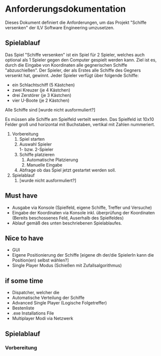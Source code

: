 # Anforderungsdokumentation
Dieses Dokument definiert die Anforderungen, um das Projekt "Schiffe versenken" der ILV Software Engineering umzusetzen. 

## Spielablauf
Das Spiel "Schiffe versenken" ist ein Spiel für 2 Spieler, welches auch optional als 1 Spieler gegen den Computer gespielt werden kann. 
Ziel ist es, durch die Eingabe von Koordinaten alle gegnerischen Schiffe "abzuschießen". 
Der Spieler, der als Erstes alle Schiffe des Gegners versenkt hat, gewinnt.
Jeder Spieler verfügt über folgende Schiffe:
- ein Schlachtschiff (5 Kästchen)
- zwei Kreuzer (je 4 Kästchen)
- drei Zerstörer (je 3 Kästchen)
- vier U-Boote (je 2 Kästchen)

Alle Schiffe sind [wurde nicht ausformuliert?]

Es müssen alle Schiffe am Spielfeld verteilt werden. 
Das Spielfeld ist 10x10 Felder groß und horizontal mit Buchstaben, vertikal mit Zahlen nummeriert. 

1. Vorbereitung
      1. Spiel starten
      2. Auswahl Spieler\
         1- bzw. 2-Spieler 
      3. Schiffe platzieren
         1. Automatische Platzierung
         2. Manuelle Eingabe
      4. Abfrage ob das Spiel jetzt gestartet werden soll. 
2. Spielablauf 
   1. [wurde nicht ausformuliert?]
              
## Must have 
- Ausgabe via Konsole (Spielfeld, eigene Schiffe, Treffer und Versuche)
- Eingabe der Koordinaten via Konsole inkl. überprüfung der Koordinaten (Bereits beschossenes Feld, Auserhalb des Spielfeldes)
- Ablauf gemäß des unten beschriebenen Spielablaufes. 
## Nice to have 
- GUI 
- Eigene Positionierung der Schiffe [eigene dh der/die SpielerIn kann die Position(en) selbst wählen?]
- Single Player Modus (Schießen mit Zufallsalgorithmus)
## if some time 
- Dispatcher, welcher die 
- Automatische Verteilung der Schiffe
- Advanced Single Player (Logische Folgetreffer)
- Bestenliste 
- .exe Installations File 
- Multiplayer Modi via Netzwerk 


## Spielablauf
### Vorbereitung 